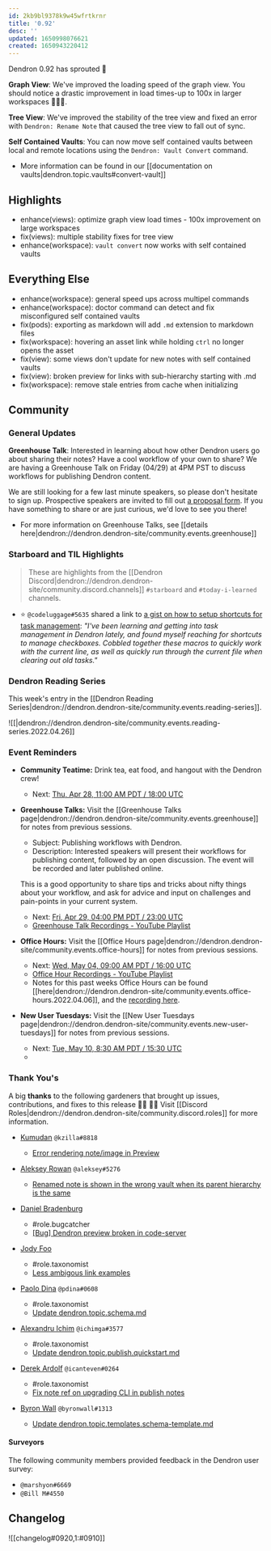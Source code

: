 ```yaml
---
id: 2kb9bl9378k9w45wfrtkrnr
title: '0.92'
desc: ''
updated: 1650998076621
created: 1650943220412
---
```


Dendron 0.92 has sprouted  🌱

**Graph View**: We've improved the loading speed of the graph view. You should notice a drastic improvement in load times-up to 100x in larger workspaces 🚀🚀🚀.

**Tree View**: We've improved the stability of the tree view and fixed an error with `Dendron: Rename Note` that caused the tree view to fall out of sync. 

**Self Contained Vaults**: You can now move self contained vaults between local and remote locations using the `Dendron: Vault Convert` command. 

- More information can be found in our [[documentation on vaults|dendron.topic.vaults#convert-vault]]

## Highlights
- enhance(views): optimize graph view load times - 100x improvement on large workspaces
- fix(views): multiple stability fixes for tree view
- enhance(workspace): `vault convert` now works with self contained vaults

## Everything Else
- enhance(workspace): general speed ups across multipel commands
- enhance(workspace): doctor command can detect and fix misconfigured self contained vaults
- fix(pods): exporting as markdown will add `.md` extension to markdown files
- fix(workspace): hovering an asset link while holding `ctrl` no longer opens the asset
- fix(view): some views don't update for new notes with self contained vaults 
- fix(view): broken preview for links with sub-hierarchy starting with .md 
- fix(workspace): remove stale entries from cache when initializing

## Community

### General Updates

**Greenhouse Talk**: Interested in learning about how other Dendron users go about sharing their notes? Have a cool workflow of your own to share? We are having a Greenhouse Talk on Friday (04/29) at 4PM PST to discuss workflows for publishing Dendron content. 

We are still looking for a few last minute speakers, so please don't hesitate to sign up. Prospective speakers are invited to fill out [a proposal form](https://airtable.com/shrHMMl1NwefpM689?prefill_SurveyName=GreenhouseProposal). If you have something to share or are just curious, we'd love to see you there!
- For more information on Greenhouse Talks, see [[details here|dendron://dendron.dendron-site/community.events.greenhouse]]

### Starboard and TIL Highlights
> These are highlights from the [[Dendron Discord|dendron://dendron.dendron-site/community.discord.channels]] `#starboard` and `#today-i-learned` channels.

- ⭐ `@codeluggage#5635` shared a link to [a gist on how to setup shortcuts for task management](https://gist.github.com/codeluggage/857b944fc503ff9ff8b20cf6d871943f): _"I've been learning and getting into task management in Dendron lately, and found myself reaching for shortcuts to manage checkboxes. Cobbled together these macros to quickly work with the current line, as well as quickly run through the current file when clearing out old tasks."_

### Dendron Reading Series

This week's entry in the [[Dendron Reading Series|dendron://dendron.dendron-site/community.events.reading-series]].

<!-- TODO: REMOVE WHEN READING SERIES COMPLETE -->
![[|dendron://dendron.dendron-site/community.events.reading-series.2022.04.26]]

### Event Reminders
- **Community Teatime:** Drink tea, eat food, and hangout with the Dendron crew!
    - Next: [Thu, Apr 28, 11:00 AM PDT / 18:00 UTC](https://link.dendron.so/luma)
- **Greenhouse Talks:** Visit the [[Greenhouse Talks page|dendron://dendron.dendron-site/community.events.greenhouse]] for notes from previous sessions.
    - Subject: Publishing workflows with Dendron.
    - Description: Interested speakers will present their workflows for publishing content, followed by an open discussion. The event will be recorded and later published online.
    
    This is a good opportunity to share tips and tricks about nifty things about your workflow, and ask for advice and input on challenges and pain-points in your current system.
    - Next: [Fri, Apr 29, 04:00 PM PDT / 23:00 UTC](https://link.dendron.so/luma)
    - [Greenhouse Talk Recordings - YouTube Playlist](https://link.dendron.so/greenhouse)
- **Office Hours:** Visit the [[Office Hours page|dendron://dendron.dendron-site/community.events.office-hours]] for notes from previous sessions.
    - Next: [Wed, May 04, 09:00 AM PDT / 16:00 UTC](https://link.dendron.so/luma)
    - [Office Hour Recordings - YouTube Playlist](https://link.dendron.so/6yPa)
    - Notes for this past weeks Office Hours can be found [[here|dendron://dendron.dendron-site/community.events.office-hours.2022.04.06]], and the [recording here](https://www.youtube.com/watch?v=-CK7DmkvNzA).
- **New User Tuesdays:** Visit the [[New User Tuesdays page|dendron://dendron.dendron-site/community.events.new-user-tuesdays]] for notes from previous sessions.
    - Next: [Tue, May 10, 8:30 AM PDT / 15:30 UTC](https://link.dendron.so/luma)
    - 
### Thank You's

A big **thanks** to the following gardeners that brought up issues, contributions, and fixes to this release :man_farmer: :woman_farmer: 
Visit [[Discord Roles|dendron://dendron.dendron-site/community.discord.roles]] for more information.

- [Kumudan](https://github.com/kzilla-git) `@kzilla#8818`
  - [Error rendering note/image in Preview](https://github.com/dendronhq/dendron/issues/2802)
  
- [Aleksey Rowan](https://github.com/aleksey-rowan) `@aleksey#5276`
  - [Renamed note is shown in the wrong vault when its parent hierarchy is the same](https://github.com/dendronhq/dendron/issues/2817)
  
- [Daniel Bradenburg](https://github.com/danbburg)
  - #role.bugcatcher
  - [[Bug] Dendron preview broken in code-server](https://github.com/dendronhq/dendron/issues/2788)
  
- [Jody Foo](https://github.com/fnurl)
  - #role.taxonomist
  - [Less ambigous link examples](https://github.com/dendronhq/dendron-site/pull/424)
  
- [Paolo Dina](https://github.com/paolodina) `@pdina#0608`
  - #role.taxonomist
  - [Update dendron.topic.schema.md](https://github.com/dendronhq/dendron-site/pull/481)
  
- [Alexandru Ichim](https://github.com/agichim) `@ichimga#3577`
  - #role.taxonomist
  - [Update dendron.topic.publish.quickstart.md](https://github.com/dendronhq/dendron-site/pull/479)
  
- [Derek Ardolf](https://github.com/ScriptAutomate) `@icanteven#0264`
  - #role.taxonomist
  - [Fix note ref on upgrading CLI in publish notes](https://github.com/dendronhq/dendron-site/pull/478)
  
- [Byron Wall](https://github.com/byronwall) `@byronwall#1313`
  - [Update dendron.topic.templates.schema-template.md](https://github.com/dendronhq/dendron-site/pull/475)


#### Surveyors

The following community members provided feedback in the Dendron user survey:

- `@marshyon#6669`
- `@Bill M#4550`

## Changelog
![[changelog#0920,1:#0910]]

